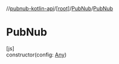 //[pubnub-kotlin-api](../../../index.md)/[[root]](../index.md)/[PubNub](index.md)/[PubNub](-pub-nub.md)

# PubNub

[js]\
constructor(config: [Any](https://kotlinlang.org/api/latest/jvm/stdlib/kotlin/-any/index.html))
